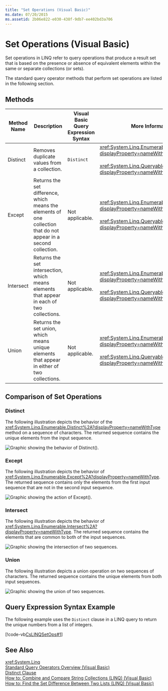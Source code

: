 ```yaml
---
title: "Set Operations (Visual Basic)"
ms.date: 07/20/2015
ms.assetid: 2b06e822-e030-438f-9db7-ee402bd3a706
---
```

# Set Operations (Visual Basic)
Set operations in LINQ refer to query operations that produce a result set that is based on the presence or absence of equivalent elements within the same or separate collections (or sets).  

 The standard query operator methods that perform set operations are listed in the following section.  

## Methods  


|Method Name|Description|Visual Basic Query Expression Syntax|More Information|  
|-----------------|-----------------|------------------------------------------|----------------------|  
|Distinct|Removes duplicate values from a collection.|`Distinct`|<xref:System.Linq.Enumerable.Distinct%2A?displayProperty=nameWithType><br /><br /> <xref:System.Linq.Queryable.Distinct%2A?displayProperty=nameWithType>|  
|Except|Returns the set difference, which means the elements of one collection that do not appear in a second collection.|Not applicable.|<xref:System.Linq.Enumerable.Except%2A?displayProperty=nameWithType><br /><br /> <xref:System.Linq.Queryable.Except%2A?displayProperty=nameWithType>|  
|Intersect|Returns the set intersection, which means elements that appear in each of two collections.|Not applicable.|<xref:System.Linq.Enumerable.Intersect%2A?displayProperty=nameWithType><br /><br /> <xref:System.Linq.Queryable.Intersect%2A?displayProperty=nameWithType>|  
|Union|Returns the set union, which means unique elements that appear in either of two collections.|Not applicable.|<xref:System.Linq.Enumerable.Union%2A?displayProperty=nameWithType><br /><br /> <xref:System.Linq.Queryable.Union%2A?displayProperty=nameWithType>|  

## Comparison of Set Operations  

### Distinct  
 The following illustration depicts the behavior of the <xref:System.Linq.Enumerable.Distinct%2A?displayProperty=nameWithType> method on a sequence of characters. The returned sequence contains the unique elements from the input sequence.  

 ![Graphic showing the behavior of Distinct&#40;&#41;.](../../../../csharp/programming-guide/concepts/linq/media/distinct.png "Distinct")  

### Except  
 The following illustration depicts the behavior of <xref:System.Linq.Enumerable.Except%2A?displayProperty=nameWithType>. The returned sequence contains only the elements from the first input sequence that are not in the second input sequence.  

 ![Graphic showing the action of Except&#40;&#41;.](../../../../csharp/programming-guide/concepts/linq/media/except.png "Except")  

### Intersect  
 The following illustration depicts the behavior of <xref:System.Linq.Enumerable.Intersect%2A?displayProperty=nameWithType>. The returned sequence contains the elements that are common to both of the input sequences.  

 ![Graphic showing the intersection of two sequences.](../../../../csharp/programming-guide/concepts/linq/media/intersect.png "Intersect")  

### Union  
 The following illustration depicts a union operation on two sequences of characters. The returned sequence contains the unique elements from both input sequences.  

 ![Graphic showing the union of two sequences.](../../../../csharp/programming-guide/concepts/linq/media/union.png "Union")  

## Query Expression Syntax Example  
 The following example uses the `Distinct` clause in a LINQ query to return the unique numbers from a list of integers.  

 [!code-vb[CsLINQSetOps#1](../../../../visual-basic/programming-guide/concepts/linq/codesnippet/VisualBasic/set-operations_1.vb)]  

## See Also  
 <xref:System.Linq>  
 [Standard Query Operators Overview (Visual Basic)](../../../../visual-basic/programming-guide/concepts/linq/standard-query-operators-overview.md)  
 [Distinct Clause](../../../../visual-basic/language-reference/queries/distinct-clause.md)  
 [How to: Combine and Compare String Collections (LINQ) (Visual Basic)](../../../../visual-basic/programming-guide/concepts/linq/how-to-combine-and-compare-string-collections-linq.md)  
 [How to: Find the Set Difference Between Two Lists (LINQ) (Visual Basic)](../../../../visual-basic/programming-guide/concepts/linq/how-to-find-the-set-difference-between-two-lists-linq.md)

